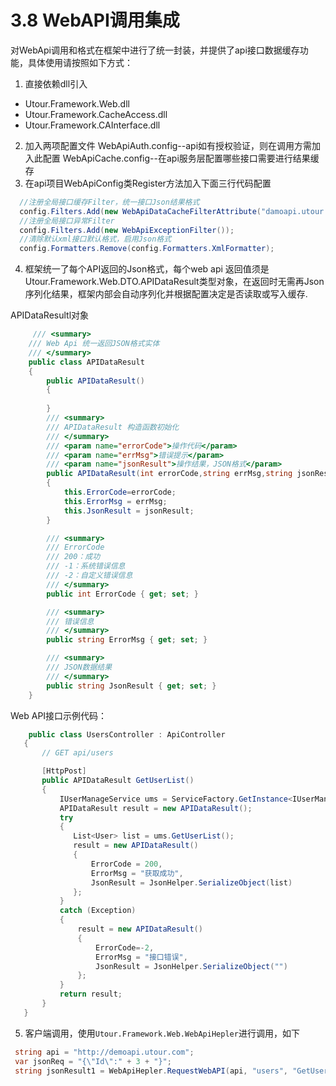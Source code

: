 # 3.8 WebAPI调用集成
对WebApi调用和格式在框架中进行了统一封装，并提供了api接口数据缓存功能，具体使用请按照如下方式：
1. 直接依赖dll引入
  - Utour.Framework.Web.dll
  - Utour.Framework.CacheAccess.dll
  - Utour.Framework.CAInterface.dll
2. 加入两项配置文件
   WebApiAuth.config--api如有授权验证，则在调用方需加入此配置
   WebApiCache.config--在api服务层配置哪些接口需要进行结果缓存
3. 在api项目WebApiConfig类Register方法加入下面三行代码配置
```C#
  //注册全局接口缓存Filter，统一接口Json结果格式
  config.Filters.Add(new WebApiDataCacheFilterAttribute("damoapi.utour.com"));
  //注册全局接口异常Filter
  config.Filters.Add(new WebApiExceptionFilter());
  //清除默认xml接口默认格式，启用Json格式
  config.Formatters.Remove(config.Formatters.XmlFormatter);
 ```
4. 框架统一了每个API返回的Json格式，每个web api 返回值须是Utour.Framework.Web.DTO.APIDataResult类型对象，在返回时无需再Json序列化结果，框架内部会自动序列化并根据配置决定是否读取或写入缓存.

  APIDataResultl对象
```C#
     /// <summary>
    /// Web Api 统一返回JSON格式实体
    /// </summary>
    public class APIDataResult
    {
        public APIDataResult()
        { 
        
        }
        /// <summary>
        /// APIDataResult 构造函数初始化
        /// </summary>
        /// <param name="errorCode">操作代码</param>
        /// <param name="errMsg">错误提示</param>
        /// <param name="jsonResult">操作结果，JSON格式</param>
        public APIDataResult(int errorCode,string errMsg,string jsonResult)
        {
            this.ErrorCode=errorCode;
            this.ErrorMsg = errMsg;
            this.JsonResult = jsonResult;
        }

        /// <summary>
        /// ErrorCode
        /// 200：成功
        /// -1：系统错误信息
        /// -2：自定义错误信息
        /// </summary>
        public int ErrorCode { get; set; }

        /// <summary>
        /// 错误信息
        /// </summary>
        public string ErrorMsg { get; set; }

        /// <summary>
        /// JSON数据结果
        /// </summary>
        public string JsonResult { get; set; }
    }
 ```
 Web API接口示例代码：
 ```C#
     public class UsersController : ApiController
    {
        // GET api/users

        [HttpPost]
        public APIDataResult GetUserList()
        {
            IUserManageService ums = ServiceFactory.GetInstance<IUserManageService>();
            APIDataResult result = new APIDataResult();
            try
            {
               List<User> list = ums.GetUserList();
               result = new APIDataResult()
               {
                   ErrorCode = 200,
                   ErrorMsg = "获取成功",
                   JsonResult = JsonHelper.SerializeObject(list)
               };
            }
            catch (Exception)
            {
                result = new APIDataResult()
                {
                    ErrorCode=-2,
                    ErrorMsg = "接口错误",
                    JsonResult = JsonHelper.SerializeObject("")
                };
            }
            return result;
        }
    }
 ```
 
5. 客户端调用，使用```Utour.Framework.Web.WebApiHepler```进行调用，如下

  ```C# 
   string api = "http://demoapi.utour.com";
   var jsonReq = "{\"Id\":" + 3 + "}";
   string jsonResult1 = WebApiHepler.RequestWebAPI(api, "users", "GetUserById", jsonReq , true);
   ```
